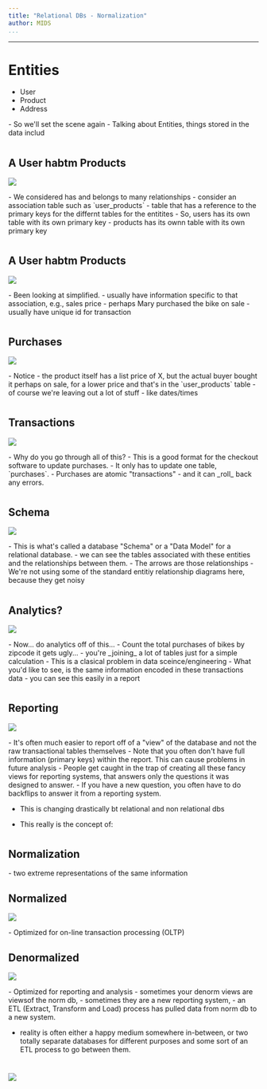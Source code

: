 ```yaml
---
title: "Relational DBs - Normalization"
author: MIDS
...
```


---


# Entities

- User
- Product
- Address

<div class="notes">
- So we'll set the scene again
- Talking about Entities, things stored in the data includ
</div>


#
## A User habtm Products

![](4.2.2-rdb-relations-habtm.svg)

<div class="notes">
- We considered has and belongs to many relationships
- consider an association table such as `user_products`
- table that has a reference to the primary keys for the differnt tables for the entitites
- So, users has its own table with its own primary key
- products has its ownn table with its own primary key
</div>


#
## A User habtm Products

![](4.2.2-rdb-relations-habtm-with-price.svg)

<div class="notes">
- Been looking at simplified.
- usually have information specific to that association, e.g., sales price
- perhaps Mary purchased the bike on sale
- usually have unique id for transaction
</div>


#
## Purchases

![](4.2.2-rdb-relations-habtm-with-purchases.svg)

<div class="notes">
- Notice
- the product itself has a list price of X, but the actual buyer bought it perhaps on sale, for a lower price and that's in the `user_products` table
- of course we're leaving out a lot of stuff
- like dates/times
</div>

#
## Transactions

![](4.2.2-rdb-relations-habtm-with-purchases.svg)

<div class="notes">
- Why do you go through all of this?
- This is a good format for the checkout software to update purchases.  
- It only has to update one table, `purchases`.
- Purchases are atomic "transactions" 
- and it can _roll_ back any errors.
</div>

#
## Schema

![](4.2.2-rdb-relations-habtm-with-purchases-and-addresses.svg)

<div class="notes">
- This is what's called a database "Schema" or a "Data Model" for a relational database.
- we can see the tables associated with these entities and the relationships between them. 
- The arrows are those relationships
- We're not using some of the standard entitiy relationship diagrams here, because they get noisy

</div>

#
## Analytics?

![](4.2.2-rdb-relations-habtm-with-purchases-and-addresses.svg)

<div class="notes">
- Now... do analytics off of this...
- Count the total purchases of bikes by zipcode it gets ugly...
- you're _joining_ a lot of tables just for a simple calculation
- This is a clasical problem in data sceince/engineering
- What you'd like to see, is the same information encoded in these transactions data
- you can see this easily in a report
</div>


#
## Reporting

![](4.2.2-rdb-relations-habtm-with-purchases-report.svg)

<div class="notes">
- It's often much easier to report off of a "view" of the
database and not the raw transactional tables themselves
- Note that you often don't have full information (primary keys)
within the report.  This can cause problems in future analysis
- People get caught in the trap of creating all these fancy views for reporting systems, that answers only the questions it was designed to answer. 
- If you have a new question, you often have to do backflips to answer it from a reporting system. 

- This is changing drastically bt relational and non relational dbs

- This really is the concept of:
</div>


#
## Normalization

<div class="notes">
- two extreme representations of the same information
</div>


## Normalized

![](4.2.2-rdb-relations-habtm-with-purchases-and-addresses.svg)

<div class="notes">
- Optimized for on-line transaction processing (OLTP)
</div>


## Denormalized

![](4.2.2-rdb-relations-habtm-with-purchases-report.svg)

<div class="notes">
- Optimized for reporting and analysis
- sometimes your denorm views are viewsof the norm db, 
- sometimes they are a new reporting system, 
- an ETL (Extract, Transform and Load) process has pulled data from norm db to a new system.

- reality is often either a happy medium somewhere in-between,
or two totally separate databases for different purposes
and some sort of an ETL process to go between them.
</div>


#
<img class="logo" src="images/berkeley-school-of-information-logo.png"/>

